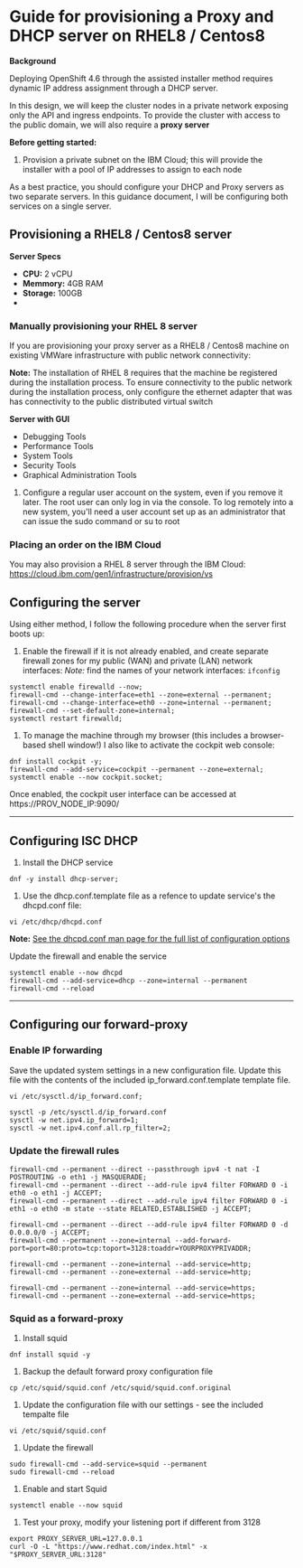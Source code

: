 # Guide for provisioning a Proxy and DHCP server on RHEL8 / Centos8

**Background**

Deploying OpenShift 4.6 through the assisted installer method requires dynamic IP address assignment through a DHCP server.

In this design, we will keep the cluster nodes in a private network exposing only the API and ingress endpoints.  To provide the cluster with access to the public domain, we will also require a **proxy server**

**Before getting started:**
1. Provision a private subnet on the IBM Cloud; this will provide the installer with a pool of IP addresses to assign to each node


As a best practice, you should configure your DHCP and Proxy servers as two separate servers.  In this guidance document, I will be configuring both services on a single server.

## Provisioning a RHEL8 / Centos8 server

**Server Specs**

- **CPU:** 2 vCPU
- **Memmory:** 4GB RAM
- **Storage:** 100GB
- 
### Manually provisioning your RHEL 8 server

If you are provisioning your proxy server as a RHEL8 / Centos8 machine on existing VMWare infrastructure with public network connectivity:

**Note:** The installation of RHEL 8 requires that the machine be registered during the installation process. To ensure connectivity to the public network during the installation process, only configure the ethernet adapter that was has connectivity to the public distributed virtual switch

**Server with GUI**
 - Debugging Tools
 - Performance Tools
 - System Tools
 - Security Tools
 - Graphical Administration Tools

1. Configure a regular user account on the system, even if you remove it later. The root user can only log in via the console. To log remotely into a new system, you'll need a user account set up as an administrator that can issue the sudo command or su to root

### Placing an order on the IBM Cloud

You may also provision a RHEL 8 server through the IBM Cloud: https://cloud.ibm.com/gen1/infrastructure/provision/vs


## Configuring the server

Using either method, I follow the following procedure when the server first boots up:

1. Enable the firewall if it is not already enabled, and create separate firewall zones for my public (WAN) and private (LAN) network interfaces:
*Note:* find the names of your network interfaces: `ifconfig`

```console
systemctl enable firewalld --now;
firewall-cmd --change-interface=eth1 --zone=external --permanent;
firewall-cmd --change-interface=eth0 --zone=internal --permanent;
firewall-cmd --set-default-zone=internal;
systemctl restart firewalld;
```

1. To manage the machine through my browser (this includes a browser-based shell window!) I also like to activate the cockpit web console:

```console
dnf install cockpit -y;
firewall-cmd --add-service=cockpit --permanent --zone=external;
systemctl enable --now cockpit.socket;
```

Once enabled, the cockpit user interface can be accessed at https://PROV_NODE_IP:9090/
  
---
  
## Configuring ISC DHCP

1. Install the DHCP service

```console
dnf -y install dhcp-server;
```

1. Use the dhcp.conf.template file as a refence to update service's the dhcpd.conf file:

```console
vi /etc/dhcp/dhcpd.conf
```

**Note:** [See the dhcpd.conf man page for the full list of configuration options](https://linux.die.net/man/5/dhcpd.conf)

Update the firewall and enable the service
```console
systemctl enable --now dhcpd
firewall-cmd --add-service=dhcp --zone=internal --permanent
firewall-cmd --reload
```

---

## Configuring our forward-proxy

### Enable IP forwarding

Save the updated system settings in a new configuration file. Update this file with the contents of the included ip_forward.conf.template template file.

```console
vi /etc/sysctl.d/ip_forward.conf;
```

```console
sysctl -p /etc/sysctl.d/ip_forward.conf
sysctl -w net.ipv4.ip_forward=1;
sysctl -w net.ipv4.conf.all.rp_filter=2;
```

### Update the firewall rules

```console
firewall-cmd --permanent --direct --passthrough ipv4 -t nat -I POSTROUTING -o eth1 -j MASQUERADE;
firewall-cmd --permanent --direct --add-rule ipv4 filter FORWARD 0 -i eth0 -o eth1 -j ACCEPT;
firewall-cmd --permanent --direct --add-rule ipv4 filter FORWARD 0 -i eth1 -o eth0 -m state --state RELATED,ESTABLISHED -j ACCEPT;

firewall-cmd --permanent --direct --add-rule ipv4 filter FORWARD 0 -d 0.0.0.0/0 -j ACCEPT;
firewall-cmd --permanent --zone=internal --add-forward-port=port=80:proto=tcp:toport=3128:toaddr=YOURPROXYPRIVADDR;

firewall-cmd --permanent --zone=internal --add-service=http;
firewall-cmd --permanent --zone=external --add-service=http;

firewall-cmd --permanent --zone=internal --add-service=https;
firewall-cmd --permanent --zone=external --add-service=https;
```

### Squid as a forward-proxy

1. Install squid

```console
dnf install squid -y
```

1. Backup the default forward proxy configuration file

```console
cp /etc/squid/squid.conf /etc/squid/squid.conf.original
```

1. Update the configuration file with our settings - see the included tempalte file

```console
vi /etc/squid/squid.conf
```

1. Update the firewall

```console
sudo firewall-cmd --add-service=squid --permanent
sudo firewall-cmd --reload
```

1. Enable and start Squid

```console
systemctl enable --now squid
```

1. Test your proxy, modify your listening port if different from 3128

```console
export PROXY_SERVER_URL=127.0.0.1
curl -O -L "https://www.redhat.com/index.html" -x "$PROXY_SERVER_URL:3128"
```  